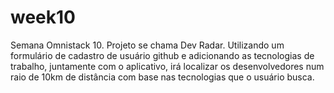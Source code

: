 # week10
Semana Omnistack 10.
Projeto se chama Dev Radar. Utilizando um formulário de cadastro de usuário github e adicionando as tecnologias de trabalho, juntamente com o aplicativo, irá localizar os desenvolvedores num raio de 10km de distância com base nas tecnologias que o usuário busca.
